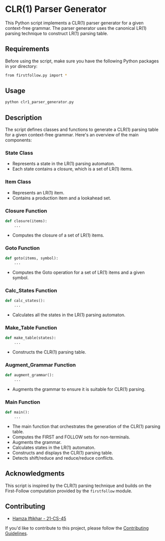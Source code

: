 # CLR(1) Parser Generator

This Python script implements a CLR(1) parser generator for a given context-free grammar. The parser generator uses the canonical LR(1) parsing technique to construct LR(1) parsing table.

## Requirements

Before using the script, make sure you have the following Python packages in yor directory:

```bash
from firstfollow.py import *
```

## Usage

```python
python clr1_parser_generator.py
```

## Description

The script defines classes and functions to generate a CLR(1) parsing table for a given context-free grammar. Here's an overview of the main components:

### State Class

- Represents a state in the LR(1) parsing automaton.
- Each state contains a closure, which is a set of LR(1) items.

### Item Class

- Represents an LR(1) item.
- Contains a production item and a lookahead set.

### Closure Function

```python
def closure(items):
    ...
```

- Computes the closure of a set of LR(1) items.

### Goto Function

```python
def goto(items, symbol):
    ...
```

- Computes the Goto operation for a set of LR(1) items and a given symbol.

### Calc_States Function

```python
def calc_states():
    ...
```

- Calculates all the states in the LR(1) parsing automaton.

### Make_Table Function

```python
def make_table(states):
    ...
```

- Constructs the CLR(1) parsing table.

### Augment_Grammar Function

```python
def augment_grammar():
    ...
```

- Augments the grammar to ensure it is suitable for CLR(1) parsing.

### Main Function

```python
def main():
    ...
```

- The main function that orchestrates the generation of the CLR(1) parsing table.
- Computes the FIRST and FOLLOW sets for non-terminals.
- Augments the grammar.
- Calculates states in the LR(1) automaton.
- Constructs and displays the CLR(1) parsing table.
- Detects shift/reduce and reduce/reduce conflicts.

## Acknowledgments

This script is inspired by the CLR(1) parsing technique and builds on the First-Follow computation provided by the `firstfollow` module.

## Contributing

- [Hamza Iftikhar - 21-CS-45](https://github.com/hamzaiftkhar)

If you'd like to contribute to this project, please follow the [Contributing Guidelines](CONTRIBUTING.md).